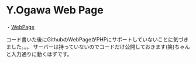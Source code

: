 Y.Ogawa Web Page
=====
・[WebPage](https://yoshimasaogawa.github.io/)  
  
コード書いた後にGithubのWebPageがPHPにサポートしていないことに気づきました。。。
サーバーは持っていないのでコードだけ公開しておきます(笑)ちゃんと入力通りに動くはずです。
